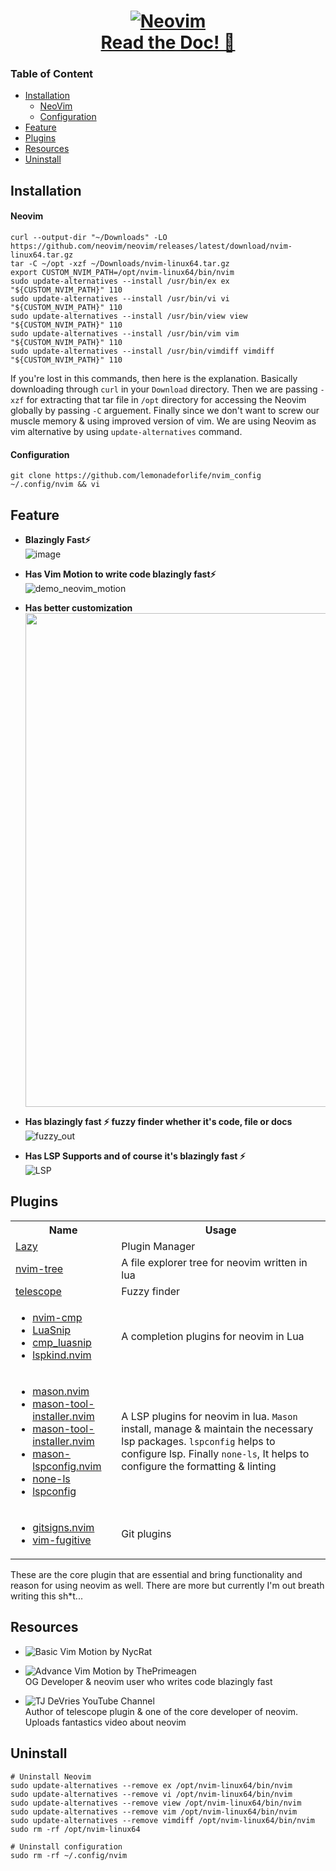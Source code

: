 <h1 align="center">
<a href="https://github.com/neovim/neovim" target="_blank">
<img src="https://raw.githubusercontent.com/neovim/neovim.github.io/master/logos/neovim-logo-300x87.png" alt="Neovim">
</a>
<br>
<a href="https://neovim.io/doc/user/" target="_blank">Read the Doc! 🔫</a>
</h1>

### Table of Content
- [Installation](#installation)
	- [NeoVim](#neovim)
	- [Configuration](#configuration)
- [Feature](#feature)
- [Plugins](#plugins)
- [Resources](#resources)
- [Uninstall](#uninstall)

## Installation
#### Neovim
```shell
curl --output-dir "~/Downloads" -LO https://github.com/neovim/neovim/releases/latest/download/nvim-linux64.tar.gz
tar -C ~/opt -xzf ~/Downloads/nvim-linux64.tar.gz
export CUSTOM_NVIM_PATH=/opt/nvim-linux64/bin/nvim
sudo update-alternatives --install /usr/bin/ex ex "${CUSTOM_NVIM_PATH}" 110
sudo update-alternatives --install /usr/bin/vi vi "${CUSTOM_NVIM_PATH}" 110
sudo update-alternatives --install /usr/bin/view view "${CUSTOM_NVIM_PATH}" 110
sudo update-alternatives --install /usr/bin/vim vim "${CUSTOM_NVIM_PATH}" 110
sudo update-alternatives --install /usr/bin/vimdiff vimdiff "${CUSTOM_NVIM_PATH}" 110
```
If you're lost in this commands, then here is the explanation. Basically downloading through `curl` in your `Download` directory. Then we are passing `-xzf` for extracting that tar file  in `/opt` directory for accessing the Neovim globally by passing `-C` arguement.
Finally since we don't want to screw our muscle memory & using improved version of vim. We are using Neovim as vim alternative by using `update-alternatives` command.
#### Configuration
```shell
git clone https://github.com/lemonadeforlife/nvim_config ~/.config/nvim && vi
```

## Feature
- **Blazingly Fast⚡️** <br>
![image](https://github.com/lemonadeforlife/nvim_config/assets/61580921/2c043960-5a43-4b45-93b0-28864b394b78)

- **Has Vim Motion to write code blazingly fast⚡️** <br>
![demo_neovim_motion](https://github.com/lemonadeforlife/nvim_config/assets/61580921/30a5bd2b-061a-415e-b37d-17b49927bdba)

- **Has better customization** <br>
  <img src="https://github.com/lemonadeforlife/nvim_config/assets/61580921/af16bf20-fc5c-4e40-96fe-ada131fb2262" width="790">

- **Has blazingly fast ⚡️ fuzzy finder whether it's code, file or docs** <br>
![fuzzy_out](https://github.com/lemonadeforlife/nvim_config/assets/61580921/9d1486d8-b90e-4976-b647-fb360d62eb81)


- **Has LSP Supports and of course it's blazingly fast ⚡️** <br>
![LSP](https://github.com/lemonadeforlife/nvim_config/assets/61580921/7c5ce12a-9de1-4ea2-851e-fe9d46d579c3)


## Plugins
<table>
  <th>Name</th>
  <th>Usage</th>
  <tr>
    <td><a href="https://github.com/folke/lazy.nvim">Lazy</a></td>
    <td>Plugin Manager</td>
  </tr>
  <tr>
    <td><a href="https://github.com/nvim-tree/nvim-tree.lua">nvim-tree</a></td>
    <td>A file explorer tree for neovim written in lua </td>
  </tr>
  <tr>
    <td><a href="https://github.com/nvim-telescope/telescope.nvim">telescope</a></td>
    <td>Fuzzy finder</td>
  </tr>
  <tr>
    <td>
      <ul>
        <li><a href="https://github.com/hrsh7th/nvim-cmp">nvim-cmp</a></li>
        <li><a href="https://github.com/L3MON4D3/LuaSnip">LuaSnip</a></li>
        <li><a href="https://github.com/saadparwaiz1/cmp_luasnip">cmp_luasnip</a></li>
        <li><a href="https://github.com/onsails/lspkind.nvim">lspkind.nvim</a></li>
      </ul>
    </td>
    <td>A completion plugins for neovim in Lua</td>
  </tr>
  <tr>
    <td>
      <ul>
        <li><a href="https://github.com/williamboman/mason.nvim">mason.nvim</a></li>
        <li><a href="https://github.com/WhoIsSethDaniel/mason-tool-installer.nvim">mason-tool-installer.nvim</a></li>
        <li><a href="https://github.com/WhoIsSethDaniel/mason-tool-installer.nvim">mason-tool-installer.nvim</a></li>
        <li><a href="https://github.com/williamboman/mason-lspconfig.nvim">mason-lspconfig.nvim</a></li>
        <li><a href="https://github.com/nvimtools/none-ls.nvim">none-ls</a></li>
        <li><a href="https://github.com/neovim/nvim-lspconfig">lspconfig</a></li>
      </ul>
    </td>
    <td>
	    A LSP plugins for neovim in lua. <code>Mason</code> install, manage & maintain the necessary lsp packages. <code>lspconfig</code> helps to configure lsp. Finally <code>none-ls</code>, It helps to configure the formatting & linting
    </td>
  </tr>
  <tr>
  <td>
   	<ul>
	    <li><a href="https://github.com/lewis6991/gitsigns.nvim">gitsigns.nvim</a></li>
	    <li><a href="https://github.com/tpope/vim-fugitive">vim-fugitive</a></li>
	  </ul>
  </td>
  <td>Git plugins</td>
  </tr>
</table>
These are the core plugin that are essential and bring functionality and reason for using neovim as well. There are more but currently I'm out breath writing this sh*t...


## Resources
- ![Basic Vim Motion by NycRat](https://youtu.be/hsFnJgmLOLk)
- ![Advance Vim Motion by ThePrimeagen](https://www.youtube.com/playlist?list=PLm323Lc7iSW_wuxqmKx_xxNtJC_hJbQ7R) <br>
  OG Developer & neovim user who writes code blazingly fast

- ![TJ DeVries YouTube Channel](https://www.youtube.com/@teej_dv) <br>
  Author of telescope plugin & one of the core developer of neovim. Uploads fantastics video about neovim

## Uninstall
```shell
# Uninstall Neovim
sudo update-alternatives --remove ex /opt/nvim-linux64/bin/nvim
sudo update-alternatives --remove vi /opt/nvim-linux64/bin/nvim
sudo update-alternatives --remove view /opt/nvim-linux64/bin/nvim
sudo update-alternatives --remove vim /opt/nvim-linux64/bin/nvim
sudo update-alternatives --remove vimdiff /opt/nvim-linux64/bin/nvim
sudo rm -rf /opt/nvim-linux64

# Uninstall configuration
sudo rm -rf ~/.config/nvim
```
